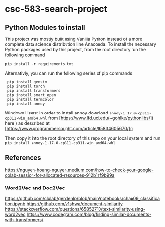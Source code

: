# csc-583-search-project

## Python Modules to install
This project was mostly built using Vanilla Python instead of a more complete data science distribution 
line Anaconda. To install the necessary Python packages used by this project, from the root directory 
run the following command

`pip install -r requirements.txt`

Alternativly, you can run the following series of pip commands

```
 pip install gensim
 pip install torch
 pip install transformers
 pip install smart_open
 pip install termcolor
 pip install annoy

```

Windows Users: in order to install annoy download `annoy-1.17.0-cp311-cp311-win_amd64.whl` from [https://www.lfd.uci.edu/~gohlke/pythonlibs/]( here ) as described at [https://www.programmersought.com/article/95834605670/]()

 Then copy it into the root directory of this repo on your local system and run `pip install annoy-1.17.0-cp311-cp311-win_amd64.whl`

## References 
https://nguyen-hoang-nguyen.medium.com/how-to-check-your-google-colab-session-for-allocated-resources-912b1af9b99a
### Word2Vec and Doc2Vec
https://github.com/clulab/gentlenlp/blob/main/notebooks/chap09_classification.ipynb
https://github.com/v1shwa/document-similarity
https://stackoverflow.com/questions/65852710/text-similarity-using-word2vec
https://www.codegram.com/blog/finding-similar-documents-with-transformers/

